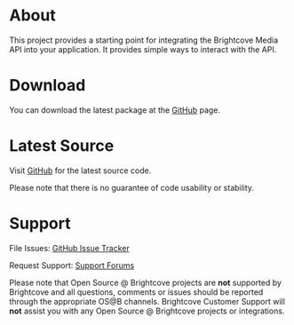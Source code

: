 About
=====

This project provides a starting point for integrating the Brightcove Media
API into your application. It provides simple ways to interact with the
API.

Download
========

You can download the latest package at the
[GitHub](http://github.com/brightcoveos/JavaScript-MAPI-Wrapper) page.

Latest Source
=============

Visit [GitHub](http://github.com/brightcoveos/JavaScript-MAPI-Wrapper) for the
latest source code.

Please note that there is no guarantee of code usability or stability.

Support
=======

File Issues: [GitHub Issue Tracker](http://github.com/brightcoveos/JavaScript-MAPI-Wrapper/issues/)

Request Support: [Support Forums](http://opensource.brightcove.com/forum/)

Please note that Open Source @ Brightcove projects are **not** supported by
Brightcove and all questions, comments or issues should be reported through
the appropriate OS@B channels. Brightcove Customer Support will **not**
assist you with any Open Source @ Brightcove projects or integrations.